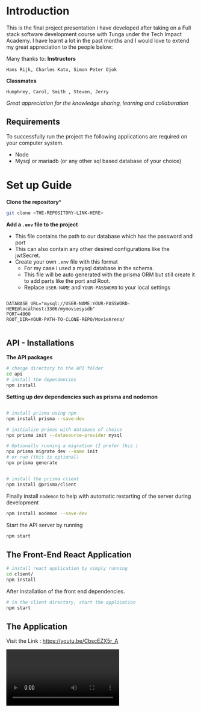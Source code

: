 [](https://youtu.be/CbscEZX5r_A )


# Introduction 
This is the final project presentation i have developed after taking on a Full stack software development course with Tunga under the Tech Impact Academy. I have learnt a lot in the past months and I would love to extend my great appreciation to the people below: 

Many thanks to:
**Instructors**
```
Hans Rijk, Charles Kato, Simon Peter Ojok
```
**Classmates**
```
Humphrey, Carol, Smith , Steven, Jerry
```
*Great appreciation for the knowledge sharing, learning and collaboration* 

## Requirements
To successfully  run the project the following applications are required on your computer system. 
- Node
- Mysql or mariadb (or any other sql based database of your choice)
  
# Set up Guide  

**Clone the repository***

```bash
git clone <THE-REPOSITORY-LINK-HERE>
```

**Add a `.env` file to the project**

- This file contains the path to our database which has the password and port 
- This can also contain any other desired configurations like the jwtSecret. 
- Create your own `.env` file with this format 
  - For my case i used a mysql database in the schema. 
  - This file will be auto generated with the prisma ORM but still create it to add parts like the port and Root. 
  - Replace `USER-NAME` and `YOUR-PASSWORD` to your local settings

```.env

DATABASE_URL="mysql://USER-NAME:YOUR-PASSWORD-HERE@localhost:3306/mymoviesysdb"
PORT=4000
ROOT_DIR=YOUR-PATH-TO-CLONE-REPO/MovieArena/


```


## API - Installations

**The API packages**

```bash
# change directory to the API folder
cd api
# install the dependencies
npm install 

```

**Setting up dev dependencies such as prisma and nodemon**

```bash

# install prisma using npm 
npm install prisma --save-dev

# initialize primas with database of choice
npx prisma init --datasource-provider mysql

# Optionally running a migration (I prefer this )
npx prisma migrate dev --name init 
# or run (this is optional)
npx prisma generate 


# install the prisma client 
npm install @prisma/client
```

Finally install `nodemon` to help with automatic restarting of the server during development 
```bash
npm install nodemon --save-dev
```

Start the API server by running 
```bash
npm start

```


## The Front-End React Application 

```bash
# install react application by simply running 
cd client/
npm install 

```

After installation of the front end dependencies.

```bash
# in the client directory, start the application
npm start

``` 


## The Application 
Visit the Link : https://youtu.be/CbscEZX5r_A

<Video src="https://www.youtube.com/watch?v=CbscEZX5r_A" controls="controls" style="max-width: 800px;"></Video>